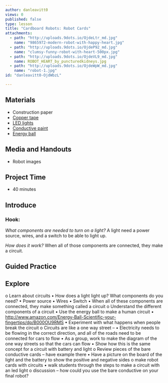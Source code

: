```yaml
---
author: danleavitt0
views: 0
published: false
type: lesson
title: "Cardboard Robots: Robot Cards"
attachments: 
  - path: "http://uploads.9dots.io/OjdeLtr_md.jpg"
    name: "9865972-modern-robot-with-happy-heart.jpg"
  - path: "http://uploads.9dots.io/OjdeP92_md.jpg"
    name: "clumsy-funny-robot-with-heart-500px.jpg"
  - path: "http://uploads.9dots.io/OjdeVL9_md.jpg"
    name: ROBOT_HEART_by_puncturedkidneys.jpg
  - path: "http://uploads.9dots.io/OjdeWpW_md.jpg"
    name: "robot-1.jpg"
id: "danleavitt0-OjdWbzL"

---
```


## Materials

- Construction paper
- [Copper tape](https://www.sparkfun.com/products/10561)
- [LED lights](https://www.sparkfun.com/products/12062)
- [Conductive paint](http://www.bareconductive.com/shop/electric-paint-10ml/)
- [Energy ball](http://www.amazon.com/Energy-Ball-Scientific-your-fingertips/dp/B000OU9RMS)

## Media and Handouts

- Robot images

## Project Time

- 40 minutes

## Introduce

### Hook:
_What components are needed to turn on a light?_
A light need a power source, wires, and a switch to be able to light up.

_How does it work?_
When all of those components are connected, they make a circuit.



## Guided Practice

## Explore


o	Learn about circuits
•	How does a light light up? What components do you need?
•	Power source
•	Wires
•	Switch
•	When all of these components are connected, they make something called a circuit
o	Understand the different components of a circuit
•	Use the energy ball to make a human circuit
•	http://www.amazon.com/Energy-Ball-Scientific-your-fingertips/dp/B000OU9RMS
•	Experiment with what happens when people break the circuit
o	Circuits are like a one way street – 
•	Electricity needs to be flowing in the correct direction, and all of the roads need to be connected for cars to flow
•	As a group, work to make the diagram of the one way streets so that the cars can flow
•	Show how this is the same concept for a circuit with battery and light
o	Review pieces of the bare conductive cards – have example there
•	Have a picture on the board of the light and the battery to show the positive and negative sides
o	make robot cards with circuits
•	walk students through the steps to make a circuit with an led light
o	discussion – how could you use the bare conductive on your final robot?
